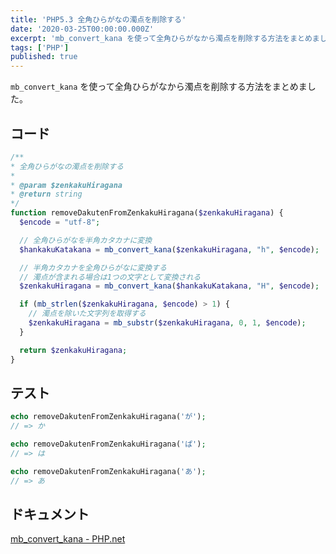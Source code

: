 ```yaml
---
title: 'PHP5.3 全角ひらがなの濁点を削除する'
date: '2020-03-25T00:00:00.000Z'
excerpt: 'mb_convert_kana を使って全角ひらがなから濁点を削除する方法をまとめました。'
tags: ['PHP']
published: true
---
```


`mb_convert_kana` を使って全角ひらがなから濁点を削除する方法をまとめました。

## コード

```php
/**
* 全角ひらがなの濁点を削除する
*
* @param $zenkakuHiragana
* @return string
*/
function removeDakutenFromZenkakuHiragana($zenkakuHiragana) {
  $encode = "utf-8";

  // 全角ひらがなを半角カタカナに変換
  $hankakuKatakana = mb_convert_kana($zenkakuHiragana, "h", $encode);

  // 半角カタカナを全角ひらがなに変換する
  // 濁点が含まれる場合は1つの文字として変換される
  $zenkakuHiragana = mb_convert_kana($hankakuKatakana, "H", $encode);

  if (mb_strlen($zenkakuHiragana, $encode) > 1) {
    // 濁点を除いた文字列を取得する
    $zenkakuHiragana = mb_substr($zenkakuHiragana, 0, 1, $encode);
  }

  return $zenkakuHiragana;
}
```

## テスト

```php
echo removeDakutenFromZenkakuHiragana('が');
// => か

echo removeDakutenFromZenkakuHiragana('ぱ');
// => は

echo removeDakutenFromZenkakuHiragana('あ');
// => あ
```

## ドキュメント

[mb_convert_kana - PHP.net](https://www.php.net/manual/ja/function.mb-convert-kana.php)
